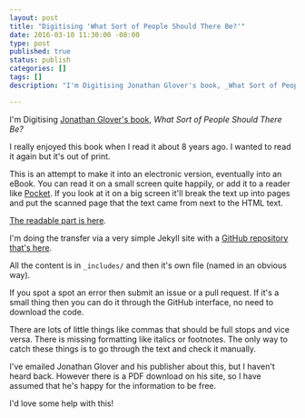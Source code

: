 ```yaml
---
layout: post
title: "Digitising 'What Sort of People Should There Be?'"
date: 2016-03-10 11:30:00 -08:00
type: post
published: true
status: publish
categories: []
tags: []
description: "I'm Digitising Jonathan Glover's book, _What Sort of People Should There Be?_ I really enjoyed this book when I read it about 8 years ago. I wanted to read it again but it's out of print."

---
```


I'm Digitising [Jonathan Glover's book](http://www.jonathanglover.co.uk/books/what-sort-of-people-should-there-be), _What Sort of People Should There Be?_

I really enjoyed this book when I read it about 8 years ago. I wanted to read it again but it's out of print.

This is an attempt to make it into an electronic version, eventually into an eBook. You can read it on a small screen quite happily, or add it to a reader like [Pocket](https://getpocket.com/). If you look at it on a big screen it'll break the text up into pages and put the scanned page that the text came from next to the HTML text.

[The readable part is here](https://notionparallax.github.io/people/).

I'm doing the transfer via a very simple Jekyll site with a [GitHub repository that's here](https://github.com/notionparallax/people). 

All the content is in `_includes/` and then it's own file (named in an obvious way).

If you spot a spot an error then submit an issue or a pull request. If it's a small thing then you can do it through the GitHub interface, no need to download the code.

There are lots of little things like commas that should be full stops and vice versa. There is missing formatting like italics or footnotes. The only way to catch these things is to go through the text and check it manually.

I've emailed Jonathan Glover and his publisher about this, but I haven't heard back. However there is a PDF download on his site, so I have assumed that he's happy for the information to be free.

I'd love some help with this!